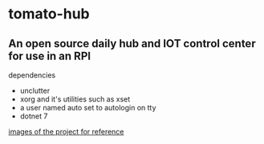 # tomato-hub
## An open source daily hub and IOT control center for use in an RPI

dependencies
- unclutter
- xorg and it's utilities such as xset
- a user named auto set to autologin on tty
- dotnet 7

[images of the project for reference](https://imgur.com/a/VCB3gQY)

